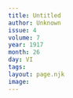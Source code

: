 ```yaml
---
title: Untitled
author: Unknown
issue: 4
volume: 7
year: 1917
month: 26
day: VI
tags:
layout: page.njk
image:
---
```

